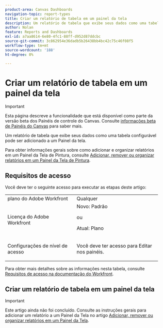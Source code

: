 ```yaml
---
product-area: Canvas Dashboards
navigation-topic: report-types
title: Criar um relatório de tabela em um painel da tela
description: Um relatório de tabela que exibe seus dados como uma tabela configurável pode ser adicionado a um Painel da tela.
author: Nolan
feature: Reports and Dashboards
exl-id: a7aa8614-6e80-4fc1-88ff-d952d87ddcbc
source-git-commit: 3c862954e36dadb5b26438bb4bc42c75c46f08f5
workflow-type: tm+mt
source-wordcount: '188'
ht-degree: 0%

---
```


# Criar um relatório de tabela em um painel da tela

>[!IMPORTANT]
>
>Esta página descreve a funcionalidade que está disponível como parte da versão beta dos Painéis de controle do Canvas. Consulte [informações beta de Painéis do Canvas](/help/quicksilver/product-announcements/betas/canvas-dashboards-beta/canvas-dashboards-beta-information.md) para saber mais.

Um relatório de tabela que exibe seus dados como uma tabela configurável pode ser adicionado a um Painel da tela.

Para obter informações gerais sobre como adicionar e organizar relatórios em um Painel da Tela de Pintura, consulte [Adicionar, remover ou organizar relatórios em um Painel da Tela de Pintura](/help/quicksilver/reports-and-dashboards/canvas-dashboards/manage-canvas-dashboards/add-remove-arrange-reports.md).

## Requisitos de acesso

Você deve ter o seguinte acesso para executar as etapas deste artigo:

<table style="table-layout:auto"> 
 <col> 
 <col> 
 <tbody> 
  <tr> 
   <td role="rowheader">plano do Adobe Workfront</td> 
   <td>Qualquer</td> 
  </tr> 
  <tr> 
   <td role="rowheader">Licença do Adobe Workfront</td> 
   <td>Novo: Padrão
   <p>ou</p>
   <p>Atual: Plano</p></td> 
  </tr> 
  <tr> 
   <td role="rowheader">Configurações de nível de acesso</td> 
   <td> <p>Você deve ter acesso para Editar nos painéis.</p></td> 
  </tr> 
 </tbody> 
</table>

Para obter mais detalhes sobre as informações nesta tabela, consulte [Requisitos de acesso na documentação do Workfront](/help/quicksilver/administration-and-setup/add-users/access-levels-and-object-permissions/access-level-requirements-in-documentation.md).

## Criar um relatório de tabela em um painel da tela

>[!IMPORTANT]
>
>Este artigo ainda não foi concluído. Consulte as instruções gerais para adicionar um relatório a um Painel da Tela no artigo [Adicionar, remover ou organizar relatórios em um Painel da Tela](/help/quicksilver/reports-and-dashboards/canvas-dashboards/manage-canvas-dashboards/add-remove-arrange-reports.md).

